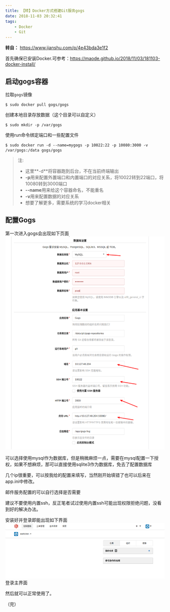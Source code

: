 ```yaml
---
title: 【转】Docker方式搭建Git服务gogs
date: 2018-11-03 20:32:41
tags:
	- Docker
	- Git
---
```

**转自：** https://www.jianshu.com/p/4e43bda3e1f2

首先确保已安装Docker.可参考：https://maode.github.io/2018/11/03/181103-docker-install/

## 启动gogs容器

拉取`gogs`镜像
```
$ sudo docker pull gogs/gogs

```
创建本地目录存放数据（这个目录可以自定义）

```
$ sudo mkdir -p /var/gogs
```



使用run命令绑定端口和一些配置文件

```
$ sudo docker run -d --name=mygogs -p 10022:22 -p 10080:3000 -v /var/gogs:/data gogs/gogs

```

> 注:
> 
> *   这里**-d**将容器跑到后台，不在当前终端输出
> *   **-p**用来配置外置端口和内置端口的对应关系，将10022转到22端口，将10080转到3000端口
> *   **--name**用来给这个容器命名，不能重名
> *   **-v**用来配置数据的对应关系
> *   想要了解更多，需要系统的学习docker相关

## 配置Gogs

第一次进入gogs会出现如下页面
![图片](/assets/blogImg/181103-gogs-docker-1.png)

<!-- more -->

可以选择使用mysql作为数据库，但是稍微麻烦一点，需要在mysql配置一下授权，如果不想麻烦，那可以直接使用sqlite3作为数据库，免去了配置数据库

几个ip很重要，可以按我给的配置来填写，当然刚开始填错了也可以后来在app.ini中修改。

邮件服务配置的可以自行选择是否需要

建议不要使用内置ssh，反正笔者试过使用内置ssh可能出现权限拒绝问题，没看到好的解决办法。

安装好并登录即能出现如下界面
![图片](/assets/blogImg/181103-gogs-docker-2.png)
登录主界面

然后就可以正常使用了。

（完）




